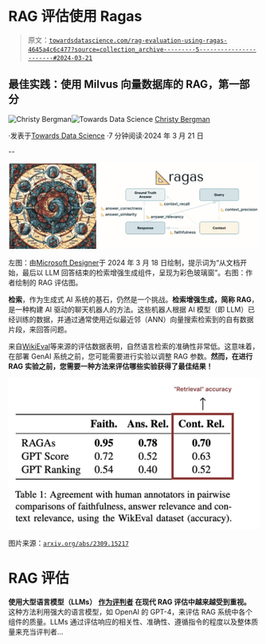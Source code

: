 # RAG 评估使用 Ragas

> 原文：[`towardsdatascience.com/rag-evaluation-using-ragas-4645a4c6c477?source=collection_archive---------5-----------------------#2024-03-21`](https://towardsdatascience.com/rag-evaluation-using-ragas-4645a4c6c477?source=collection_archive---------5-----------------------#2024-03-21)

## 最佳实践：使用 Milvus 向量数据库的 RAG，第一部分

[](https://medium.com/@christybergman?source=post_page---byline--4645a4c6c477--------------------------------)![Christy Bergman](https://medium.com/@christybergman?source=post_page---byline--4645a4c6c477--------------------------------)[](https://towardsdatascience.com/?source=post_page---byline--4645a4c6c477--------------------------------)![Towards Data Science](https://towardsdatascience.com/?source=post_page---byline--4645a4c6c477--------------------------------) [Christy Bergman](https://medium.com/@christybergman?source=post_page---byline--4645a4c6c477--------------------------------)

·发表于[Towards Data Science](https://towardsdatascience.com/?source=post_page---byline--4645a4c6c477--------------------------------) ·7 分钟阅读·2024 年 3 月 21 日

--

![](img/7f8d22f391650c3aa846832d52b800a8.png)

左图：由[Microsoft Designer](https://designer.microsoft.com/image-creator)于 2024 年 3 月 18 日绘制，提示词为“从文档开始，最后以 LLM 回答结束的检索增强生成组件，呈现为彩色玻璃窗”。右图：作者绘制的 RAG 评估图。

**检索**，作为生成式 AI 系统的基石，仍然是一个挑战。**检索增强生成，简称 RAG**，是一种构建 AI 驱动的聊天机器人的方法。这些机器人根据 AI 模型（即 LLM）已经训练的数据，并通过通常使用近似最近邻（ANN）向量搜索检索到的自有数据片段，来回答问题。

来自[WikiEval](https://huggingface.co/datasets/explodinggradients/WikiEval)等来源的评估数据表明，自然语言检索的准确性非常低。这意味着，在部署 GenAI 系统之前，您可能需要进行实验以调整 RAG 参数。**然而，在进行 RAG 实验之前，您需要一种方法来评估哪些实验获得了最佳结果！**

![](img/18c49a8d898a55ca5f1c081426aa44cf.png)

图片来源：[`arxiv.org/abs/2309.15217`](https://arxiv.org/abs/2309.15217)

# RAG 评估

**使用大型语言模型（LLMs）** [**作为评判者**](https://arxiv.org/pdf/2306.05685.pdf) **在现代 RAG 评估中越来越受到重视。** 这种方法利用强大的语言模型，如 OpenAI 的 GPT-4，来评估 RAG 系统中各个组件的质量。LLMs 通过评估响应的相关性、准确性、遵循指令的程度以及整体质量来充当评判者…
